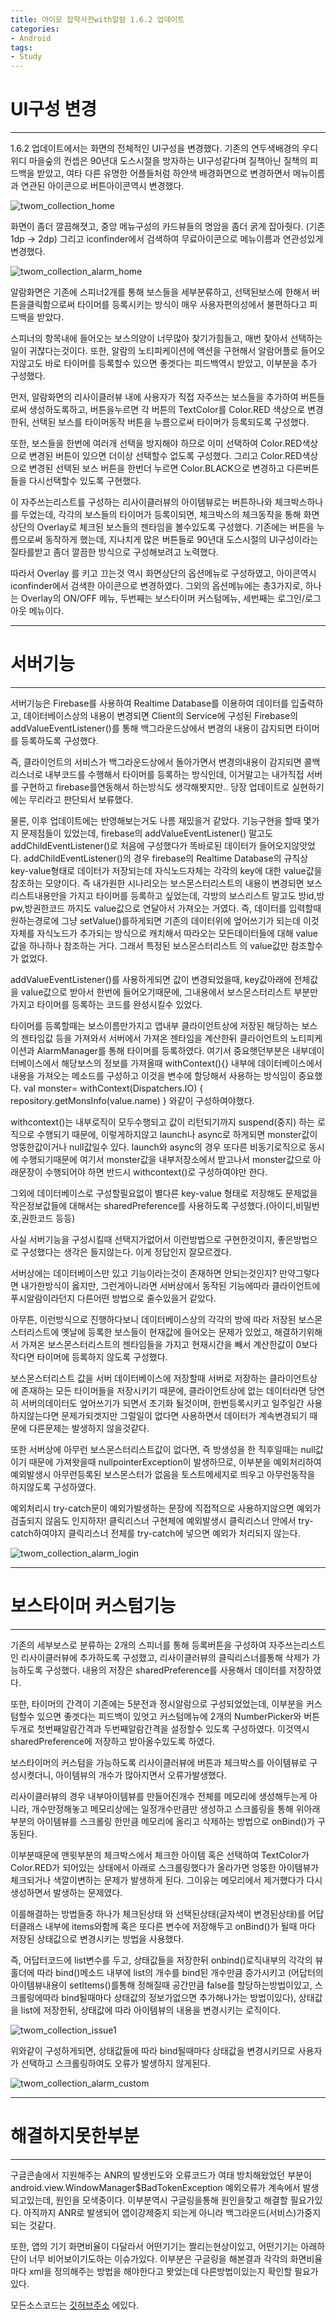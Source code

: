 ```yaml
---
title: 아이모 잡학사전with알람 1.6.2 업데이트
categories:
- Android
tags:
- Study
---
```


# UI구성 변경
---

1.6.2 업데이트에서는 화면의 전체적인 UI구성을 변경했다. 기존의 연두색배경의 우디위디 마을숲의 컨셉은 90년대 도스시절을 방자하는 UI구성같다며 질책아닌 질책의 피드백을 받았고,
여타 다른 유명한 어플들처럼 하얀색 배경화면으로 변경하면서 메뉴이름과 연관된 아이콘으로 버튼아이콘역시 변경했다.

![twom_collection_home](/assets/twom_collection_home.jpg)

화면이 좀더 깔끔해졋고, 중앙 메뉴구성의 카드뷰들의 명암을 좀더 굵게 잡아줫다. (기존 1dp -> 2dp) 그리고 iconfinder에서 검색하여 무료아이콘으로 메뉴이름과 연관성있게 변경했다.

![twom_collection_alarm_home](/assets/twom_collection_alarm_home.jpg)

알람화면은 기존에 스피너2개를 통해 보스들을 세부분류하고, 선택된보스에 한해서 버튼을클릭함으로써 타이머를 등록시키는 방식이 매우 사용자편의성에서 불편하다고 피드백을 받았다.

스피너의 항목내에 들어오는 보스의양이 너무많아 찾기가힘들고, 매번 찾아서 선택하는일이 귀찮다는것이다. 또한, 알람의 노티피케이션에 액션을 구현해서 알람어플로 들어오지않고도 바로 타이머를 등록할수 있으면 좋겟다는 피드백역시 받았고, 이부분을 추가 구성했다.

먼저, 알람화면의 리사이클러뷰 내에 사용자가 직접 자주쓰는 보스들을 추가하여 버튼들로써 생성하도록하고, 버튼을누르면 각 버튼의 TextColor를 Color.RED 색상으로 변경한뒤, 선택된 보스를 타이머동작 버튼을 누름으로써 타이머가 등록되도록 구성했다. 

또한, 보스들을 한번에 여러개 선택을 방지해야 하므로 이미 선택하여 Color.RED색상으로 변경된 버튼이 있으면 더이상 선택할수 없도록 구성했다. 그리고 Color.RED색상으로 변경된 선택된 보스 버튼을 한번더 누르면 Color.BLACK으로 변경하고 다른버튼들을 다시선택할수 있도록 구현했다.

이 자주쓰는리스트를 구성하는 리사이클러뷰의 아이템뷰로는 버튼하나와 체크박스하나를 두었는데, 각각의 보스들의 타이머가 등록이되면, 체크박스의 체크동작을 통해 화면상단의 Overlay로 체크된 보스들의 젠타임을 볼수있도록 구성했다. 기존에는 버튼을 누름으로써 동작하게 했는데, 지나치게 많은 버튼들로 90년대 도스시절의 UI구성이라는 질타를받고 좀더 깔끔한 방식으로 구성해보려고 노력했다.

따라서 Overlay 를 키고 끄는것 역시 화면상단의 옵션메뉴로 구성하였고, 아이콘역시 iconfinder에서 검색한 아이콘으로 변경하였다. 그외의 옵션메뉴에는 총3가지로, 하나는 Overlay의 ON/OFF 메뉴, 두번째는 보스타이머 커스텀메뉴, 세번째는 로그인/로그아웃 메뉴이다.

---
# 서버기능
---
서버기능은 Firebase를 사용하여 Realtime Database를 이용하여 데이터를 입출력하고, 데이터베이스상의 내용이 변경되면 Client의 Service에 구성된 Firebase의 addValueEventListener()를 통해 백그라운드상에서 변경의 내용이 감지되면 타이머를 등록하도록 구성했다.

즉, 클라이언트의 서비스가 백그라운드상에서 돌아가면서 변경의내용이 감지되면 콜백리스너로 내부코드를 수행해서 타이머를 등록하는 방식인데, 이거말고는 내가직접 서버를 구현하고 firebase를연동해서 하는방식도 생각해봣지만.. 당장 업데이트로 실현하기에는 무리라고 판단되서 보류했다.

물론, 이후 업데이트에는 반영해보는거도 나름 재밌을거 같았다. 기능구현을 할때 몇가지 문제점들이 있었는데, firebase의 addValueEventListener() 말고도 addChildEventListener()로 처음에 구성했다가 똑바로된 데이터가 들어오지않앗었다. addChildEventListener()의 경우 firebase의 Realtime Database의 규칙상 key-value형태로 데이터가 저장되는데 자식노드자체는 각각의 key에 대한 value값을 참조하는 모양이다. 즉 내가원한 시나리오는 보스몬스터리스트의 내용이 변경되면 보스리스트내용만을 가지고 타이머를 등록하고 싶었는데, 각방의 보스리스트 말고도 방id,방pw,방권한코드 까지도 value값으로  연달아서 가져오는 거였다. 즉, 데이터를 입력할때 원하는경로에 그냥 setValue()를하게되면 기존의 데이터위에 엎어쓰기가 되는데 이것자체를 자식노드가 추가되는 방식으로 캐치해서 따라오는 모든데이터들에 대해 value값을 하나하나 참조하는 거다. 그래서 특정된 보스몬스터리스트 의 value값만 참조할수가 없었다.

addValueEventListener()를 사용하게되면 값이 변경되었을때, key값아래에 전체값을 value값으로 받아서 한번에 들어오기때문에, 그내용에서 보스몬스터리스트 부분만 가지고 타이머를 등록하는 코드를 완성시킬수 있었다.

타이머를 등록할때는 보스이름만가지고 앱내부 클라이언트상에 저장된 해당하는 보스의 젠타임값 등을 가져와서 서버에서 가져온 젠타임을 계산한뒤 클라이언트의 노티피케이션과 AlarmManager를 통해 타이머를 등록하였다. 여기서 중요햇던부분은 내부데이터베이스에서 해당보스의 정보를 가져올때 withContext(){} 내부에 데이터베이스에서 내용을 가져오는 메소드를 구성하고 이것을 변수에 할당해서 사용하는 방식임이 중요했다. val monster= withContext(Dispatchers.IO) { repository.getMonsInfo(value.name) } 와같이 구성하여야했다.

withcontext()는 내부로직이 모두수행되고 값이 리턴되기까지 suspend(중지) 하는 로직으로 수행되기 때문에, 이렇게하지않고 launch나 async로 하게되면 monster값이 엉뚱한값이거나 null값일수 있다. launch와 async의 경우 또다른 비동기로직으로 동시에 수행되기때문에 여기서 monster값을 내부저장소에서 받고나서 monster값으로 아래문장이 수행되어야 하면 반드시 withcontext()로 구성하여야만 한다.

그외에 데이터베이스로 구성할필요없이 별다른 key-value 형태로 저장해도 문제없을 작은정보값들에 대해서는 sharedPreference를 사용하도록 구성했다.(아이디,비밀번호,권한코드 등등)

사실 서버기능을 구성시킬때 선택지가없어서 이런방법으로 구현한것이지, 좋은방법으로 구성했다는 생각은 들지않는다. 이게 정답인지 잘모르겠다.

서버상에는 데이터베이스만 있고 기능이라는것이 존재하면 안되는것인지? 만약그렇다면 내가한방식이 옳지만, 그런게아니라면 서버상에서 동작된 기능에따라 클라이언트에 푸시알람이라던지 다른어떤 방법으로 줄수있을거 같았다.

아무튼, 이런방식으로 진행하다보니 데이터베이스상의 각각의 방에 따라 저장된 보스몬스터리스트에 옛날에 등록한 보스들이 현재값에 들어오는 문제가 있었고, 해결하기위해서 가져온 보스몬스터리스트의 젠타임들을 가지고 현재시간을 빼서 계산한값이 0보다 작다면 타이머에 등록하지 않도록 구성했다. 

보스몬스터리스트 값을 서버 데이터베이스에 저장할때 서버로 저장하는 클라이언트상에 존재하는 모든 타이머들을 저장시키기 때문에, 클라이언트상에 없는 데이터라면 당연히 서버의데이터도 엎어쓰기가 되면서 초기화 될것이며, 한번등록시키고 일주일간 사용하지않는다면 문제가되겟지만 그럴일이 없다면 사용하면서 데이터가 계속변경되기 때문에 다른문제는 발생하지 않을것같다.

또한 서버상에 아무런 보스몬스터리스트값이 없다면, 즉 방생성을 한 직후일때는 null값이기 때문에 가져왓을때 nullpointerException이 발생하므로, 이부분을 예외처리하여 예외발생시 아무런등록된 보스몬스터가 없음을 토스트메세지로 띄우고 아무런동작을 하지않도록 구성하였다.

예외처리시 try-catch문이 예외가발생하는 문장에 직접적으로 사용하지않으면 예외가 검출되지 않음도 인지하자! 클릭리스너 구현체에 예외발생시 클릭리스너 안에서 try-catch하여야지 클릭리스너 전체를 try-catch에 넣으면 예외가 처리되지 않는다.

![twom_collection_alarm_login](/assets/twom_collection_alarm_login.PNG)

---
# 보스타이머 커스텀기능
---
기존의 세부보스로 분류하는 2개의 스피너를 통해 등록버튼을 구성하여 자주쓰는리스트 인 리사이클러뷰에 추가하도록 구성했고, 리사이클러뷰의 클릭리스너를통해 삭제가 가능하도록 구성했다. 내용의 저장은 sharedPreference를 사용해서 데이터를 저장하였다.

또한, 타이머의 간격이 기존에는 5분전과 정시알람으로 구성되었었는데, 이부분을 커스텀할수 있으면 좋겟다는 피드백이 있엇고 커스텀메뉴에 2개의 NumberPicker와 버튼두개로 첫번째알람간격과 두번째알람간격을 설정할수 있도록 구성하였다. 이것역시 sharedPreference에 저장하고 받아올수있도록 하였다.

보스타이머의 커스텀을 가능하도록 리사이클러뷰에 버튼과 체크박스를 아이템뷰로 구성시켯더니, 아이템뷰의 개수가 많아지면서 오류가발생했다.

리사이클러뷰의 경우 내부아이템뷰를 만들어진개수 전체를 메모리에 생성해두는게 아니라, 개수만정해놓고 메모리상에는 일정개수만큼만 생성하고 스크롤링을 통해 위아래 부분의 아이템뷰를 스크롤링 한만큼 메모리에 올리고 삭제하는 방법으로 onBind()가 구동된다.

이부분때문에 맨윗부분의 체크박스에서 체크한 아이템 혹은 선택하여 TextColor가 Color.RED가 되어있는 상태에서 아래로 스크롤링했다가 올라가면 엉뚱한 아이템뷰가 체크되거나 색깔이변하는 문제가 발생하게 된다. 그이유는 메모리에서 제거했다가 다시생성하면서 발생하는 문제였다.

이를해결하는 방법들중 하나가 체크된상태 와 선택된상태(글자색이 변경된상태)를 어답터클래스 내부에 items와함께 혹은 또다른 변수에 저장해두고 onBind()가 될때 마다 저장된 상태값으로 변경시키는 방법을 사용했다.

즉, 어답터코드에 list변수를 두고, 상태값들을 저장한뒤 onbind()로직내부의 각각의 뷰홀더에 따라 bind()메소드 내부에 list의 개수를 bind된 개수만큼 증가시키고 (어답터의 아이템뷰내용이 setItems()를통해 정해질때 공간만큼 false를 할당하는방법이있고, 스크롤링에따라 bind될때마다 상태값의 정보가없으면 추가해나가는 방법이있다), 상태값을 list에 저장한뒤, 상태값에 따라 아이템뷰의 내용을 변경시키는 로직이다.

![twom_collection_issue1](/assets/twom_collection_issue1.PNG)

위와같이 구성하게되면, 상태값들에 따라 bind될때마다 상태값을 변경시키므로 사용자가 선택하고 스크롤링하여도 오류가 발생하지 않게된다.

![twom_collection_alarm_custom](/assets/twom_collection_alarm_custom.PNG)

---
# 해결하지못한부분
---
구글콘솔에서 지원해주는 ANR의 발생빈도와 오류코드가 여태 방치해왔었던 부분이 android.view.WindowManager$BadTokenException 예외오류가 계속에서 발생되고있는데, 원인을 모색중이다.  이부분역시 구글링을통해 원인을찾고 해결할 필요가있다. 아직까지 ANR로 발생되어 앱이강제중지 되는게 아니라 백그라운드(서비스)가중지되는 것같다.

또한, 앱의 기기 화면비율이 다달라서 어떤기기는 짤리는현상이있고, 어떤기기는 아래하단이 너무 비어보이기도하는 이슈가있다. 이부분은 구글링을 해본결과 각각의 화면비율마다 xml을 정의해주는 방법을 해야한다고 봣었는데 다른방법이있는지 확인할 필요가 있다.

모든소스코드는 [깃허브주소](https://github.com/jowunnal/2022project_twom_IllustratedBook "github link") 에있다.
